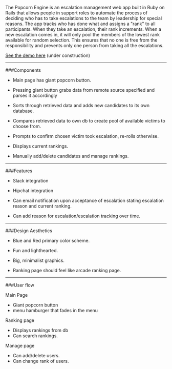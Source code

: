 The Popcorn Engine is an escalation management web app built in Ruby on Rails that allows people in support roles to automate the process of deciding who has to take escalations to the team by leadership for special reasons. The app tracks who has done what and assigns a "rank" to all participants. When they take an escalation, their rank increments. When a new escalation comes in, it will only pool the members of the lowest rank available for random selection. This ensures that no one is free from the responsibility and prevents only one person from taking all the escalations.

[See the demo here](http://popcorn-engine.herokuapp.com) (under construction)

---
###Components

- Main page has giant popcorn button.

- Pressing giant button grabs data from remote source specified and parses it accordingly

- Sorts through retrieved data and adds new candidates to its own database.

- Compares retrieved data to own db to create pool of available victims to choose from.

- Prompts to confirm chosen victim took escalation, re-rolls otherwise.

- Displays current rankings.

- Manually add/delete candidates and manage rankings.

---
###Features

- Slack integration

- Hipchat integration

- Can email notification upon acceptance of escalation stating escalation reason and current ranking.

- Can add reason for escalation/escalation tracking over time.

---
###Design Aesthetics

- Blue and Red primary color scheme.

- Fun and lighthearted.

- Big, minimalist graphics.

- Ranking page should feel like arcade ranking page.

---
###User flow

Main Page
 - Giant popcorn button
 - menu hamburger that fades in the menu

Ranking page
 - Displays rankings from db
 - Can search rankings.

Manage page
 - Can add/delete users.
 - Can change rank of users.
